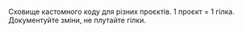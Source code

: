 Сховище кастомного коду для різних проєктів.
1 проєкт = 1 гілка.
Документуйте зміни, не плутайте гілки.
